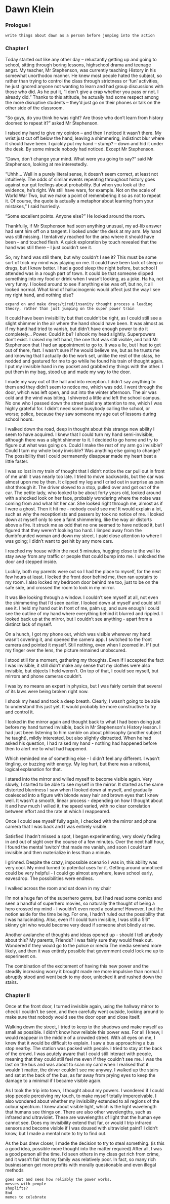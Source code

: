 # Dawn Klein
### Prologue I
    write things about dawn as a person before jumping into the action

### Chapter I
Today started out like any other day – reluctantly getting up and going to school, sitting through boring lessons, highschool drama and teenage angst. My teacher, Mr Stephenson, was currently teaching History in his somewhat unorthodox manner. He knew most people hated the subject, so rather than trying to control the class through strictness or ‘fun’ activities, he just ignored anyone not wanting to learn and had group discussions with those who did. As he put it, “I don’t give a crap whether you pass or not. I already did.” Thanks to this attitude, he actually had some respect among the more disruptive students – they’d just go on their phones or talk on the other side of the classroom.

“So guys, do you think he was right? Are those who don’t learn from history doomed to repeat it?” asked Mr Stephenson.

I raised my hand to give my opinion – and then I noticed it wasn’t there. My wrist just cut off below the hand, leaving a shimmering, indistinct blur where it should have been. I quickly put my hand – stump? – down and hid it under the desk. By some miracle nobody had noticed. Except Mr Stephenson.

“Dawn, don’t change your mind. What were you going to say?” said Mr Stephenson, looking at me interestedly.

“Uhhh… Well in a purely literal sense, it doesn’t seem correct, at least not intuitively. The odds of similar events repeating throughout history goes against our gut feelings about probability. But when you look at the evidence, he’s right. We still have wars, for example. Not on the scale of World War Two, but we make a point of remembering it so as not to repeat it. Of course, the quote is actually a metaphor about learning from your mistakes,” I said hurriedly.

“Some excellent points. Anyone else?” He looked around the room.

Thankfully, if Mr Stephenson had seen anything unusual, my ad-lib answer had sent him off on a tangent. I looked under the desk at my arm. My hand was still missing. I tentatively reached for the area where it should have been – and touched flesh. A quick exploration by touch revealed that the hand was still there – I just couldn’t see it.

So, my hand was still there, but why couldn’t I see it? This must be some sort of trick my mind was playing on me. It could have been lack of sleep or drugs, but I knew better. I had a good sleep the night before, but school I attended was in a rough part of town. It could be that someone slipped something into my food or drink when I wasn’t looking, as a joke. Ha ha, not very funny. I looked around to see if anything else was off, but no, it all looked normal. What kind of hallucinogenic would affect just the way I see my right hand, and nothing else?

    expand on and make drugs/tired/insanity thought process a leading theory, rather than just jumping on the super power train

It could have been invisibility but that couldn’t be right, as I could still see a slight shimmer in the air where the hand should have been. It was almost as if my hand had tried to vanish, but didn’t have enough power to do it completely... Power. Could it be? I shook my head slightly. Superpowers don’t exist. I raised my left hand, the one that was still visible, and told Mr Stephenson that I had an appointment to go to. It was a lie, but I had to get out of there, fast. I wasn’t sure if he would believe me, but as he trusts me and knowing that I actually do the work set, unlike the rest of the class, he nodded and gestured for me to go while he found his train of thought again. I put my invisible hand in my pocket and grabbed my things with the other. I put them in my bag, stood up and made my way to the door.

I made my way out of the hall and into reception. I didn’t say anything to them and they didn’t seem to notice me, which was odd. I went through the door, which was left open, and out into the winter afternoon. The air was cold and the wind was biting. I shivered a little and left the school campus. No one who I passed down the street paid any attention to me, which I was highly grateful for. I didn’t need some busybody calling the school, or worse; police, because they saw someone my age out of lessons during school hours.

I walked down the road, deep in thought about this strange new ability I seem to have acquired. I knew that I could turn my hand semi-invisible, although there was a slight shimmer to it. I decided to go home and try to figure out what was going on. Could I make the rest of my arm go invisible? Could I turn my whole body invisible? Was anything else going to change? The possibility that I could permanently disappear made my heart beat a little faster.

I was so lost in my train of thought that I didn’t notice the car pull out in front of me until it was nearly too late. I tried to move backwards, but the car was almost upon me by then. It clipped my leg and I cried out in surprise as pain shot through it. The driver slowed to a stop, pulled over and got out of the car. The petite lady, who looked to be about forty years old, looked around with a shocked look on her face, probably wondering where the noise was coming from and what hit her car. She looked right through me, almost as if I were a ghost. Then it hit me - nobody could see me! It would explain a lot, such as why the receptionists and passers by took no notice of me. I looked down at myself only to see a faint shimmering, like the way air distorts above a fire. It struck me as odd that no one seemed to have noticed it, but I figured that they weren’t looking too hard. I limped away from the dumbfounded woman and down my street. I paid close attention to where I was going; I didn’t want to get hit by any more cars.

I reached my house within the next 5 minutes, hugging close to the wall to stay away from any traffic or people that could bump into me. I unlocked the door and stepped inside.

Luckily, both my parents were out so I had the place to myself, for the next few hours at least. I locked the front door behind me, then ran upstairs to my room. I also locked my bedroom door behind me too, just to be on the safe side, and crossed the room to look in my mirror.

It was like looking through a window. I couldn’t see myself at all, not even the shimmering that I’d seen earlier. I looked down at myself and could still see it. I held my hand out in front of me, palm up, and sure enough I could see the outline of my hand where everything behind it blurred and rippled. I looked back up at the mirror, but I couldn’t see anything - apart from a distinct lack of myself.

On a hunch, I got my phone out, which was visible wherever my hand wasn’t covering it, and opened the camera app. I switched to the front camera and pointed it myself. Still nothing, even when I zoomed in. If I put my finger over the lens, the picture remained unobscured.

I stood still for a moment, gathering my thoughts. Even if I accepted the fact I was invisible, it still didn’t make any sense that my clothes were also invisible, but objects I held weren’t. On top of that, I could see myself, but mirrors and phone cameras couldn’t.

I was by no means an expert in physics, but I was fairly certain that several of its laws were being broken right now.

I shook my head and took a deep breath. Clearly, I wasn’t going to be able to understand this just yet. It would probably be more constructive to try and control it.

I looked in the mirror again and thought back to what I had been doing just before my hand turned invisible, back in Mr Stephenson's History lesson. I had just been listening to him ramble on about philosophy (another subject he taught), mildly interested, but also slightly distracted. When he had asked his question, I had raised my hand - nothing had happened before then to alert me to what had happened.

Which reminded me of something else - I didn’t feel any different. I wasn’t tingling, or buzzing with energy. My leg hurt, but there was a rational, logical explanation for that.

I stared into the mirror and willed myself to become visible again. Very slowly, I started to be able to see myself in the mirror. It started as the same distorted blurriness I saw when I looked down at myself, and gradually coalesced into a figure with blonde wavy hair and brown eyes that I knew well. It wasn’t a smooth, linear process - depending on how I thought about it and how much I willed it, the speed varied, with no clear correlation between effort and the rate at which I reappeared.

Once I could see myself fully again, I checked with the mirror and phone camera that I was back and I was entirely visible.

Satisfied I hadn’t missed a spot, I began experimenting, very slowly fading in and out of sight over the course of a few minutes. Over the next half hour, I found the mental ‘switch’ that made me vanish, and soon I could turn invisible and then materialize in less than a minute.

I grinned. Despite the crazy, impossible scenario I was in, this ability was very cool. My mind turned to potential uses for it. Getting around unnoticed could be very helpful - I could go almost anywhere, leave school early, eavesdrop. The possibilities were endless.

I walked across the room and sat down in my chair

I’m not a huge fan of the superhero genre, but I had read some comics and seen a handful of superhero movies, so naturally the thought of being a hero crossed my mind - I wouldn’t even need a costume! However, I put the notion aside for the time being. For one, I hadn’t ruled out the possibility that I was hallucinating. Also, even if I could turn invisible, I was still a 5’6” skinny girl who would become very dead if someone shot blindly at me.

Another avalanche of thoughts and ideas opened up - should I tell anybody about this? My parents, Friends? I was fairly sure they would freak out.  Wondered if they would go to the police or media The media seemed more likely, and then it was entirely possible that government could lock me up to experiment on.

The combination of the excitement of having this new power and the steadily increasing worry it brought made me more impulsive than normal. I abruptly stood and went back to my door, unlocked it and rushed down the stairs.


### Chapter II
Once at the front door, I turned invisible again, using the hallway mirror to check I couldn’t be seen, and then carefully went outside, looking around to make sure that nobody would see the door open and close itself.

Walking down the street, I tried to keep to the shadows and make myself as small as possible. I didn’t know how reliable this power was. For all I knew, I would reappear in the middle of a crowded street. With all eyes on me, I knew that it would be difficult to explain. I saw a bus approaching a bus stop nearby. The station was packed with people. I tried to stay at the back of the crowd. I was acutely aware that I could still interact with people, meaning that they could still feel me even if they couldn’t see me. I was the last on the bus and was about to scan my card when I realised that it wouldn’t matter, the driver couldn’t see me anyway. I walked up the stairs and sat at the back of the bus, as far away from prying eyes to keep the damage to a minimal if I became visible again.

As I took the trip into town, I thought about my powers. I wondered if I could stop people perceiving my touch, to make myself totally imperceivable. I also wondered about whether my invisibility extended to all regions of the colour spectrum. I knew about visible light, which is the light wavelength that humans see things on. There are also other wavelengths, such as infrared and ultraviolet. These are wavelengths of light that the human eye cannot see. Does my invisibility extend that far, or would I trip infrared sensors and become visible if I was doused with ultraviolet paint? I didn’t know, but I made a mental note to try to find out.

As the bus drew closer, I made the decision to try to steal something. (is this a good idea, possible more thought into the matter required) After all, I was a good person all the time. I’d seen others in my class get rich from crime, and it wasn’t fair that my family was relatively poor. In fact, so many rich businessmen get more profits with morally questionable and even illegal methods

    goes out and sees how reliably the power works.
    messes with people
    shoplifts?
    End
    memes to celebrate
